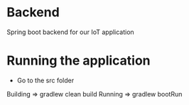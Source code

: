 # Backend
Spring boot backend for our IoT application

# Running the application

- Go to the src folder

Building => gradlew clean build
Running => gradlew bootRun
